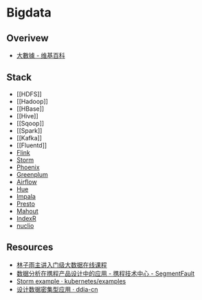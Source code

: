 # Bigdata

## Overivew

- [大數據 - 维基百科](https://zh.wikipedia.org/wiki/%E5%A4%A7%E6%95%B8%E6%93%9A)

## Stack

- [[HDFS]]
- [[Hadoop]]
- [[HBase]]
- [[Hive]]
- [[Sqoop]]
- [[Spark]]
- [[Kafka]]
- [[Fluentd]]
- [Flink](https://flink.apache.org/)
- [Storm](http://storm.apache.org/)
- [Phoenix](https://phoenix.apache.org/index.html)
- [Greenplum](http://greenplum.org/)
- [Airflow](https://github.com/apache/incubator-airflow)
- [Hue](http://gethue.com/)
- [Impala](https://impala.apache.org/)
- [Presto](https://prestodb.io/)
- [Mahout](http://mahout.apache.org/)
- [IndexR](https://github.com/shunfei/indexr)
- [nuclio](https://github.com/nuclio/nuclio)

## Resources

- [林子雨主讲入门级大数据在线课程](http://dblab.xmu.edu.cn/post/bigdata-online-course/)
- [数据分析在携程产品设计中的应用 - 携程技术中心 - SegmentFault](https://segmentfault.com/a/1190000007054017)
- [Storm example · kubernetes/examples](https://github.com/kubernetes/examples/tree/master/staging/storm#tldr)
- [设计数据密集型应用 · ddia-cn](https://vonng.gitbooks.io/ddia-cn/content/)
